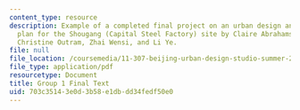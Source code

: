 ```yaml
---
content_type: resource
description: Example of a completed final project on an urban design and development
  plan for the Shougang (Capital Steel Factory) site by Claire Abrahamse, Josh Fiala,
  Christine Outram, Zhai Wensi, and Li Ye.
file: null
file_location: /coursemedia/11-307-beijing-urban-design-studio-summer-2008/703c35143e0d3b58e1dbdd34fedf50e0_group1_finaltext.pdf
file_type: application/pdf
resourcetype: Document
title: Group 1 Final Text
uid: 703c3514-3e0d-3b58-e1db-dd34fedf50e0
---
```

